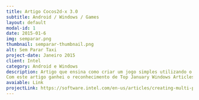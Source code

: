```yaml
---
title: Artigo Cocos2d-x 3.0
subtitle: Android / Windows / Games 
layout: default
modal-id: 1
date: 2015-01-6
img: semparar.png
thumbnail: semparar-thumbnail.png
alt: Sem Parar Taxi
project-date: Janeiro 2015 
client: Intel
category: Android e Windows
description: Artigo que ensina como criar um jogo simples utilizando o framework Cocos2d-X, versão 3.0 ou superior, em um ambiente de desenvolvimento Windows* e como compilar para rodar em Windows e Android* (x86 e ARM).
Com este artigo ganhei o reconhecimento de Top January Windows Articles do Intel Developer Zone. 
avaiable: Link
projectLink: https://software.intel.com/en-us/articles/creating-multi-platform-games-with-cocos2d-x-version-30-or-later
---
```

